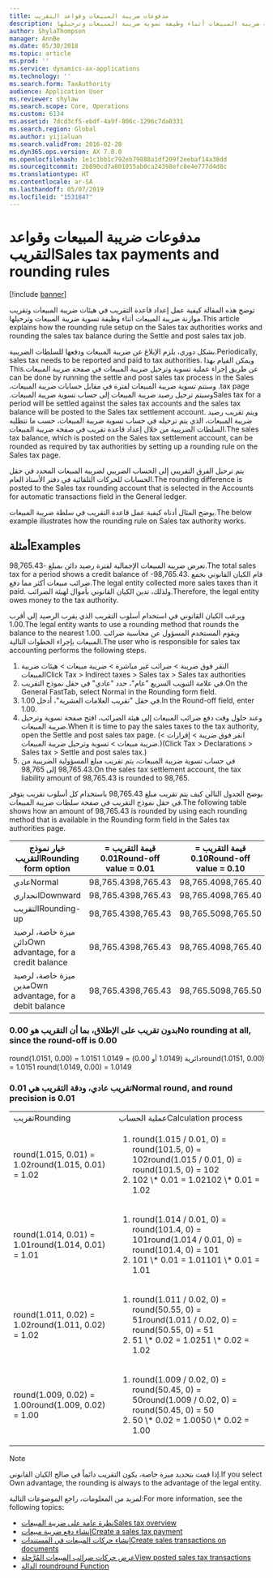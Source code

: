 ```yaml
---
title: مدفوعات ضريبة المبيعات وقواعد التقريب
description: توضح هذه المقالة كيفية عمل إعداد قاعدة التقريب في هيئات ضريبة المبيعات‬ وتقريب موازنة ضريبة المبيعات أثناء وظيفة تسوية ضريبة المبيعات وترحيلها‬.
author: ShylaThompson
manager: AnnBe
ms.date: 05/30/2018
ms.topic: article
ms.prod: ''
ms.service: dynamics-ax-applications
ms.technology: ''
ms.search.form: TaxAuthority
audience: Application User
ms.reviewer: shylaw
ms.search.scope: Core, Operations
ms.custom: 6134
ms.assetid: 7dcd3cf5-ebdf-4a9f-806c-1296c7da0331
ms.search.region: Global
ms.author: yijialuan
ms.search.validFrom: 2016-02-28
ms.dyn365.ops.version: AX 7.0.0
ms.openlocfilehash: 1e1c1bb1c792eb79888a1df209f2eebaf14a38dd
ms.sourcegitcommit: 2b890cd7a801055ab0ca24398efc8e4e777d4d8c
ms.translationtype: HT
ms.contentlocale: ar-SA
ms.lasthandoff: 05/07/2019
ms.locfileid: "1531847"
---
```

# <a name="sales-tax-payments-and-rounding-rules"></a><span data-ttu-id="b6d64-103">مدفوعات ضريبة المبيعات وقواعد التقريب</span><span class="sxs-lookup"><span data-stu-id="b6d64-103">Sales tax payments and rounding rules</span></span>

[!include [banner](../includes/banner.md)]

<span data-ttu-id="b6d64-104">توضح هذه المقالة كيفية عمل إعداد قاعدة التقريب في هيئات ضريبة المبيعات‬ وتقريب موازنة ضريبة المبيعات أثناء وظيفة تسوية ضريبة المبيعات وترحيلها‬.</span><span class="sxs-lookup"><span data-stu-id="b6d64-104">This article explains how the rounding rule setup on the Sales tax authorities works and rounding the sales tax balance during the Settle and post sales tax job.</span></span>

<span data-ttu-id="b6d64-105">بشكل دوري، يلزم الإبلاغ عن ضريبة المبيعات ودفعها للسلطات الضريبية.</span><span class="sxs-lookup"><span data-stu-id="b6d64-105">Periodically, sales tax needs to be reported and paid to tax authorities.</span></span> <span data-ttu-id="b6d64-106">‏‫ويمكن القيام بهذا عن طريق إجراء عملية تسوية وترحيل ضريبة المبيعات في صفحة ضريبة المبيعات.</span><span class="sxs-lookup"><span data-stu-id="b6d64-106">This can be done by running the settle and post sales tax process in the Sales tax page.</span></span> <span data-ttu-id="b6d64-107">وستتم تسوية ضريبة المبيعات لفترة في مقابل حسابات ضريبة المبيعات، وسيتم ترحيل رصيد ضريبة المبيعات إلى حساب تسوية ضريبة المبيعات.‬</span><span class="sxs-lookup"><span data-stu-id="b6d64-107">Sales tax for a period will be settled against the sales tax accounts and the sales tax balance will be posted to the Sales tax settlement account.</span></span> <span data-ttu-id="b6d64-108">ويتم تقريب رصيد ضريبة المبيعات، الذي يتم ترحيله في حساب تسوية ضريبة المبيعات، حسب ما تتطلبه السلطات الضريبية من خلال إعداد قاعدة تقريب في صفحة ضريبة المبيعات.</span><span class="sxs-lookup"><span data-stu-id="b6d64-108">The sales tax balance, which is posted on the Sales tax settlement account, can be rounded as required by tax authorities by setting up a rounding rule on the Sales tax page.</span></span> 

<span data-ttu-id="b6d64-109">يتم ترحيل الفرق التقريبي إلى الحساب الضريبي لضريبة المبيعات المحدد في حقل الحسابات للحركات التلقائية في دفتر الأستاذ العام.</span><span class="sxs-lookup"><span data-stu-id="b6d64-109">The rounding difference is posted to the Sales tax rounding account that is selected in the Accounts for automatic transactions field in the General ledger.</span></span>

<span data-ttu-id="b6d64-110">يوضح المثال أدناه كيفية عمل قاعدة التقريب في سلطة ضريبة المبيعات.</span><span class="sxs-lookup"><span data-stu-id="b6d64-110">The below example illustrates how the rounding rule on Sales tax authority works.</span></span>

## <a name="examples"></a><span data-ttu-id="b6d64-111">أمثلة</span><span class="sxs-lookup"><span data-stu-id="b6d64-111">Examples</span></span>

<span data-ttu-id="b6d64-112">تعرض ضريبة المبيعات الإجمالية لفترة رصيد دائن بمبلغ -98,765.43.</span><span class="sxs-lookup"><span data-stu-id="b6d64-112">The total sales tax for a period shows a credit balance of -98,765.43.</span></span> <span data-ttu-id="b6d64-113">قام الكيان القانوني بجمع ضرائب مبيعات أكثر مما دفع.</span><span class="sxs-lookup"><span data-stu-id="b6d64-113">The legal entity collected more sales taxes than it paid.</span></span> <span data-ttu-id="b6d64-114">ولذلك، تدين الكيان القانوني بأموال لهيئة الضرائب.</span><span class="sxs-lookup"><span data-stu-id="b6d64-114">Therefore, the legal entity owes money to the tax authority.</span></span> 

<span data-ttu-id="b6d64-115">ويرغب الكيان القانوني في استخدام أسلوب التقريب الذي يقرب الرصيد إلى أقرب 1.00.</span><span class="sxs-lookup"><span data-stu-id="b6d64-115">The legal entity wants to use a rounding method that rounds the balance to the nearest 1.00.</span></span> <span data-ttu-id="b6d64-116">ويقوم المستخدم المسؤول عن محاسبة ضرائب المبيعات بإجراء الخطوات التالية.</span><span class="sxs-lookup"><span data-stu-id="b6d64-116">The user who is responsible for sales tax accounting performs the following steps.</span></span>

1.  <span data-ttu-id="b6d64-117">النقر فوق ضريبة‬ &gt; ضرائب غير مباشرة &gt; ضريبة مبيعات &gt; هيئات ضريبة المبيعات</span><span class="sxs-lookup"><span data-stu-id="b6d64-117">Click Tax &gt; Indirect taxes &gt; Sales tax &gt; Sales tax authorities</span></span>
2.  <span data-ttu-id="b6d64-118">في علامة التبويب السريع "عام"، حدد "عادي" في حقل نموذج التقريب.</span><span class="sxs-lookup"><span data-stu-id="b6d64-118">On the General FastTab, select Normal in the Rounding form field.</span></span>
3.  <span data-ttu-id="b6d64-119">في حقل "تقريب العلامات العشرية‬"، أدخل 1.00.</span><span class="sxs-lookup"><span data-stu-id="b6d64-119">In the Round-off field, enter 1.00.</span></span>
4.  <span data-ttu-id="b6d64-120">وعند حلول وقت دفع ضرائب المبيعات إلى هيئة الضرائب، افتح صفحة تسوية وترحيل ضريبة المبيعات.</span><span class="sxs-lookup"><span data-stu-id="b6d64-120">When it is time to pay the sales taxes to the tax authority, open the Settle and post sales tax page.</span></span> <span data-ttu-id="b6d64-121">(انقر فوق ضريبة‬ &gt; إقرارات &gt; ضريبة مبيعات &gt; تسوية وترحيل ضريبة المبيعات.)</span><span class="sxs-lookup"><span data-stu-id="b6d64-121">(Click Tax &gt; Declarations &gt; Sales tax &gt; Settle and post sales tax.)</span></span>
5.  <span data-ttu-id="b6d64-122">في حساب تسوية ضريبة المبيعات، يتم تقريب مبلغ المسؤولية الضريبية من 98,765.43 إلى 98,765.</span><span class="sxs-lookup"><span data-stu-id="b6d64-122">On the sales tax settlement account, the tax liability amount of 98,765.43 is rounded to 98,765.</span></span>

<span data-ttu-id="b6d64-123">يوضح الجدول التالي كيف يتم تقريب مبلغ 98,765.43 باستخدام كل أسلوب تقريب يتوفر في حقل نموذج التقريب في صفحة سلطات ضريبة المبيعات.</span><span class="sxs-lookup"><span data-stu-id="b6d64-123">The following table shows how an amount of 98,765.43 is rounded by using each rounding method that is available in the Rounding form field in the Sales tax authorities page.</span></span>

| <span data-ttu-id="b6d64-124">خيار نموذج التقريب</span><span class="sxs-lookup"><span data-stu-id="b6d64-124">Rounding form option</span></span>                | <span data-ttu-id="b6d64-125">قيمة التقريب = 0.01</span><span class="sxs-lookup"><span data-stu-id="b6d64-125">Round-off value = 0.01</span></span> | <span data-ttu-id="b6d64-126">قيمة التقريب = 0.10</span><span class="sxs-lookup"><span data-stu-id="b6d64-126">Round-off value = 0.10</span></span> | <span data-ttu-id="b6d64-127">قيمة التقريب = 1.00</span><span class="sxs-lookup"><span data-stu-id="b6d64-127">Round-off value = 1.00</span></span> | <span data-ttu-id="b6d64-128">قيمة التقريب = 100.00</span><span class="sxs-lookup"><span data-stu-id="b6d64-128">Round-off value = 100.00</span></span> |
|-------------------------------------|------------------------|------------------------|------------------------|--------------------------|
| <span data-ttu-id="b6d64-129">عادي</span><span class="sxs-lookup"><span data-stu-id="b6d64-129">Normal</span></span>                              | <span data-ttu-id="b6d64-130">98,765.43</span><span class="sxs-lookup"><span data-stu-id="b6d64-130">98,765.43</span></span>              | <span data-ttu-id="b6d64-131">98,765.40</span><span class="sxs-lookup"><span data-stu-id="b6d64-131">98,765.40</span></span>              | <span data-ttu-id="b6d64-132">98,765.00</span><span class="sxs-lookup"><span data-stu-id="b6d64-132">98,765.00</span></span>              | <span data-ttu-id="b6d64-133">98,800.00</span><span class="sxs-lookup"><span data-stu-id="b6d64-133">98,800.00</span></span>                |
| <span data-ttu-id="b6d64-134">انحداري</span><span class="sxs-lookup"><span data-stu-id="b6d64-134">Downward</span></span>                            | <span data-ttu-id="b6d64-135">98,765.43</span><span class="sxs-lookup"><span data-stu-id="b6d64-135">98,765.43</span></span>              | <span data-ttu-id="b6d64-136">98,765.40</span><span class="sxs-lookup"><span data-stu-id="b6d64-136">98,765.40</span></span>              | <span data-ttu-id="b6d64-137">98,765.00</span><span class="sxs-lookup"><span data-stu-id="b6d64-137">98,765.00</span></span>              | <span data-ttu-id="b6d64-138">98,700.00</span><span class="sxs-lookup"><span data-stu-id="b6d64-138">98,700.00</span></span>                |
| <span data-ttu-id="b6d64-139">التقريب</span><span class="sxs-lookup"><span data-stu-id="b6d64-139">Rounding-up</span></span>                         | <span data-ttu-id="b6d64-140">98,765.43</span><span class="sxs-lookup"><span data-stu-id="b6d64-140">98,765.43</span></span>              | <span data-ttu-id="b6d64-141">98,765.50</span><span class="sxs-lookup"><span data-stu-id="b6d64-141">98,765.50</span></span>              | <span data-ttu-id="b6d64-142">98,766.00</span><span class="sxs-lookup"><span data-stu-id="b6d64-142">98,766.00</span></span>              | <span data-ttu-id="b6d64-143">98,800.00</span><span class="sxs-lookup"><span data-stu-id="b6d64-143">98,800.00</span></span>                |
| <span data-ttu-id="b6d64-144">ميزة خاصة، لرصيد دائن</span><span class="sxs-lookup"><span data-stu-id="b6d64-144">Own advantage, for a credit balance</span></span> | <span data-ttu-id="b6d64-145">98,765.43</span><span class="sxs-lookup"><span data-stu-id="b6d64-145">98,765.43</span></span>              | <span data-ttu-id="b6d64-146">98,765.40</span><span class="sxs-lookup"><span data-stu-id="b6d64-146">98,765.40</span></span>              | <span data-ttu-id="b6d64-147">98,765.00</span><span class="sxs-lookup"><span data-stu-id="b6d64-147">98,765.00</span></span>              | <span data-ttu-id="b6d64-148">98,700.00</span><span class="sxs-lookup"><span data-stu-id="b6d64-148">98,700.00</span></span>                |
| <span data-ttu-id="b6d64-149">ميزة خاصة، لرصيد مدين</span><span class="sxs-lookup"><span data-stu-id="b6d64-149">Own advantage, for a debit balance</span></span>  | <span data-ttu-id="b6d64-150">98,765.43</span><span class="sxs-lookup"><span data-stu-id="b6d64-150">98,765.43</span></span>              | <span data-ttu-id="b6d64-151">98,765.50</span><span class="sxs-lookup"><span data-stu-id="b6d64-151">98,765.50</span></span>              | <span data-ttu-id="b6d64-152">98,766.00</span><span class="sxs-lookup"><span data-stu-id="b6d64-152">98,766.00</span></span>              | <span data-ttu-id="b6d64-153">98,800.00</span><span class="sxs-lookup"><span data-stu-id="b6d64-153">98,800.00</span></span>                |


### <a name="no-rounding-at-all-since-the-round-off-is-000"></a><span data-ttu-id="b6d64-154">بدون تقريب على الإطلاق، بما أن التقريب هو 0.00</span><span class="sxs-lookup"><span data-stu-id="b6d64-154">No rounding at all, since the round-off is 0.00</span></span>

<span data-ttu-id="b6d64-155">round(1.0151, 0.00) = 1.0151 دائرية (1.0149 أو 0.00) = 1.0149</span><span class="sxs-lookup"><span data-stu-id="b6d64-155">round(1.0151, 0.00) = 1.0151 round(1.0149, 0.00) = 1.0149</span></span>

### <a name="normal-round-and-round-precision-is-001"></a><span data-ttu-id="b6d64-156">تقريب عادي، ودقة التقريب هي 0.01</span><span class="sxs-lookup"><span data-stu-id="b6d64-156">Normal round, and round precision is 0.01</span></span>

<table>
  <tr>
    <td><span data-ttu-id="b6d64-157">تقريب</span><span class="sxs-lookup"><span data-stu-id="b6d64-157">Rounding</span></span>
    </td>
    <td><span data-ttu-id="b6d64-158">عملية الحساب</span><span class="sxs-lookup"><span data-stu-id="b6d64-158">Calculation process</span></span>
    </td>
  </tr>
    <tr>
    <td><span data-ttu-id="b6d64-159">round(1.015, 0.01) = 1.02</span><span class="sxs-lookup"><span data-stu-id="b6d64-159">round(1.015, 0.01) = 1.02</span></span>
    </td>
    <td>
      <ol>
        <li><span data-ttu-id="b6d64-160">round(1.015 / 0.01, 0) = round(101.5, 0) = 102</span><span class="sxs-lookup"><span data-stu-id="b6d64-160">round(1.015 / 0.01, 0) = round(101.5, 0) = 102</span></span>
        </li>
        <li><span data-ttu-id="b6d64-161">102 \* 0.01 = 1.02</span><span class="sxs-lookup"><span data-stu-id="b6d64-161">102 \* 0.01 = 1.02</span></span>
        </li>
      </ol>
    </td>
  </tr>
    <tr>
    <td><span data-ttu-id="b6d64-162">round(1.014, 0.01) = 1.01</span><span class="sxs-lookup"><span data-stu-id="b6d64-162">round(1.014, 0.01) = 1.01</span></span>
    </td>
    <td> <ol>
        <li><span data-ttu-id="b6d64-163">round(1.014 / 0.01, 0) = round(101.4, 0) = 101</span><span class="sxs-lookup"><span data-stu-id="b6d64-163">round(1.014 / 0.01, 0) = round(101.4, 0) = 101</span></span>
        </li>
        <li><span data-ttu-id="b6d64-164">101 \* 0.01 = 1.01</span><span class="sxs-lookup"><span data-stu-id="b6d64-164">101 \* 0.01 = 1.01</span></span>
        </li>
      </ol>
    </td>
  </tr>
    <tr>
    <td><span data-ttu-id="b6d64-165">round(1.011, 0.02) = 1.02</span><span class="sxs-lookup"><span data-stu-id="b6d64-165">round(1.011, 0.02) = 1.02</span></span>
    </td>
    <td> <ol>
        <li><span data-ttu-id="b6d64-166">round(1.011 / 0.02, 0) = round(50.55, 0) = 51</span><span class="sxs-lookup"><span data-stu-id="b6d64-166">round(1.011 / 0.02, 0) = round(50.55, 0) = 51</span></span>
        </li>
        <li><span data-ttu-id="b6d64-167">51 \* 0.02 = 1.02</span><span class="sxs-lookup"><span data-stu-id="b6d64-167">51 \* 0.02 = 1.02</span></span>
        </li>
      </ol>
    </td>
  </tr>
    <tr>
    <td><span data-ttu-id="b6d64-168">round(1.009, 0.02) = 1.00</span><span class="sxs-lookup"><span data-stu-id="b6d64-168">round(1.009, 0.02) = 1.00</span></span>
    </td>
    <td> <ol>
        <li><span data-ttu-id="b6d64-169">round(1.009 / 0.02, 0) = round(50.45, 0) = 50</span><span class="sxs-lookup"><span data-stu-id="b6d64-169">round(1.009 / 0.02, 0) = round(50.45, 0) = 50</span></span>
        </li>
        <li><span data-ttu-id="b6d64-170">50 \* 0.02 = 1.00</span><span class="sxs-lookup"><span data-stu-id="b6d64-170">50 \* 0.02 = 1.00</span></span>
        </li>
      </ol>
    </td>
  </tr>
</table>

> [!NOTE]                                                                                  
> <span data-ttu-id="b6d64-171">إذا قمت بتحديد ميزة خاصة، يكون التقريب دائماً في صالح الكيان القانوني.</span><span class="sxs-lookup"><span data-stu-id="b6d64-171">If you select Own advantage, the rounding is always to the advantage of the legal entity.</span></span> 

<span data-ttu-id="b6d64-172">لمزيد من المعلومات، راجع الموضوعات التالية:</span><span class="sxs-lookup"><span data-stu-id="b6d64-172">For more information, see the following topics:</span></span>
- [<span data-ttu-id="b6d64-173">نظرة عامة على ضريبة المبيعات</span><span class="sxs-lookup"><span data-stu-id="b6d64-173">Sales tax overview</span></span>](indirect-taxes-overview.md)
- [<span data-ttu-id="b6d64-174">إنشاء دفع ضريبة مبيعات</span><span class="sxs-lookup"><span data-stu-id="b6d64-174">Create a sales tax payment</span></span>](tasks/create-sales-tax-payment.md)
- [<span data-ttu-id="b6d64-175">إنشاء حركات المبيعات في المستندات</span><span class="sxs-lookup"><span data-stu-id="b6d64-175">Create sales transactions on documents</span></span>](tasks/create-sales-tax-transactions-documents.md)
- [<span data-ttu-id="b6d64-176">عرض حركات ضرائب المبيعات المُرَّحلة</span><span class="sxs-lookup"><span data-stu-id="b6d64-176">View posted sales tax transactions</span></span>](tasks/view-posted-sales-tax-transactions.md)
- [<span data-ttu-id="b6d64-177">الدالة round</span><span class="sxs-lookup"><span data-stu-id="b6d64-177">round Function</span></span>](https://msdn.microsoft.com/en-us/library/aa850656.aspx)



